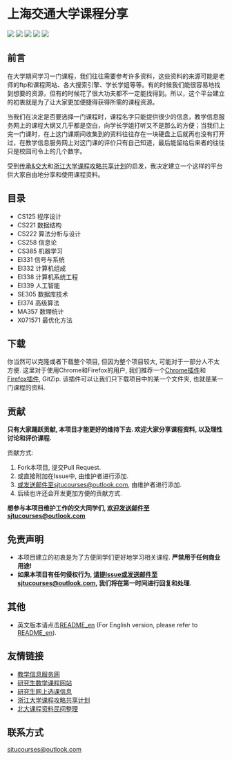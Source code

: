 # 上海交通大学课程分享

[![](https://img.shields.io/github/watchers/CoolPhilChen/SJTU-Courses.svg)](https://github.com/CoolPhilChen/SJTU-Courses/watchers)
[![](https://img.shields.io/github/stars/CoolPhilChen/SJTU-Courses.svg)](https://github.com/CoolPhilChen/SJTU-Courses/stargazers)
[![](https://img.shields.io/github/forks/CoolPhilChen/SJTU-Courses.svg)](https://github.com/CoolPhilChen/SJTU-Courses/network/members)
![](https://img.shields.io/github/repo-size/CoolPhilChen/SJTU-Courses.svg)
[![](https://img.shields.io/github/contributors/CoolPhilChen/SJTU-Courses.svg)](https://github.com/CoolPhilChen/SJTU-Courses/graphs/contributors)

## 前言

在大学期间学习一门课程，我们往往需要参考许多资料，这些资料的来源可能是老师的ftp和课程网站、各大搜索引擎、学长学姐等等。有的时候我们能很容易地找到想要的资源，但有的时候花了很大功夫都不一定能找得到。所以，这个平台建立的初衷就是为了让大家更加便捷得获得所需的课程资源。

当我们在决定是否要选择一门课程时，课程名字只能提供很少的信息，教学信息服务网上的课程大纲又几乎都是空白，向学长学姐打听又不是那么的方便；当我们上完一门课时，在上这门课期间收集到的资料往往存在一块硬盘上后就再也没有打开过，在教学信息服务网上对这门课的评价只有自己知道，最后能留给后来者的往往只是校园司令上的几个数字。

受到[传承&交大](http://share.sjtu.edu.cn)和[浙江大学课程攻略共享计划](https://github.com/QSCTech/zju-icicles)的启发，我决定建立一个这样的平台供大家自由地分享和使用课程资料。

## 目录
- CS125 程序设计
- CS221 数据结构
- CS222 算法分析与设计
- CS258 信息论
- CS385 机器学习
- EI331 信号与系统
- EI332 计算机组成
- EI338 计算机系统工程
- EI339 人工智能
- SE305 数据库技术
- EI374 高级算法
- MA357 数理统计
- X071571 最优化方法

## 下载
你当然可以克隆或者下载整个项目, 但因为整个项目较大, 可能对于一部分人不太方便. 这里对于使用Chrome和Firefox的用户, 我们推荐一个[Chrome插件](https://chrome.google.com/webstore/detail/gitzip-for-github/ffabmkklhbepgcgfonabamgnfafbdlkn?hl=en)和[Firefox插件](https://addons.mozilla.org/en-US/firefox/addon/gitzip/), GitZip. 该插件可以让我们只下载项目中的某一个文件夹, 也就是某一门课程的资料. 


## 贡献 
**只有大家踊跃贡献, 本项目才能更好的维持下去. 欢迎大家分享课程资料, 以及理性讨论和评价课程.** 

贡献方式:

1. Fork本项目, 提交Pull Request.
2. 或直接附加在Issue中, 由维护者进行添加.
3. 或发送邮件至sjtucourses@outlook.com, 由维护者进行添加.
4. 后续也许还会开发更加方便的贡献方式.

**想参与本项目维护工作的交大同学们, 欢迎发送邮件至sjtucourses@outlook.com**


## 免责声明
- 本项目建立的初衷是为了方便同学们更好地学习相关课程. **严禁用于任何商业用途!**
- **如果本项目有任何侵权行为, 请提Issue或发送邮件至sjtucourses@outlook.com, 我们将在第一时间进行回复和处理.**


## 其他
- 英文版本请点击[README_en](https://github.com/CoolPhilChen/SJTU-Courses/blob/master/README_en.md) (For English version, please refer to [README_en](https://github.com/CoolPhilChen/SJTU-Courses/blob/master/README_en.md)).

## 友情链接
- [教学信息服务网](http://electsys.sjtu.edu.cn)
- [研究生数学课程网站](http://math.sjtu.edu.cn/course/Ngraduate/)
- [研究生网上选课信息](http://www.yjs.sjtu.edu.cn:81/epstar/web/outer/KKBJ_CX/kkbj.jsp)
- [浙江大学课程攻略共享计划](https://github.com/QSCTech/zju-icicles)
- [北大课程资料民间整理](https://github.com/lib-pku/libpku)

## 联系方式
sjtucourses@outlook.com